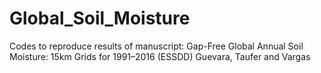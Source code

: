 # Global_Soil_Moisture
Codes to reproduce results of manuscript: Gap-Free Global Annual Soil Moisture: 15km Grids for 1991–2016 (ESSDD) Guevara, Taufer and Vargas
